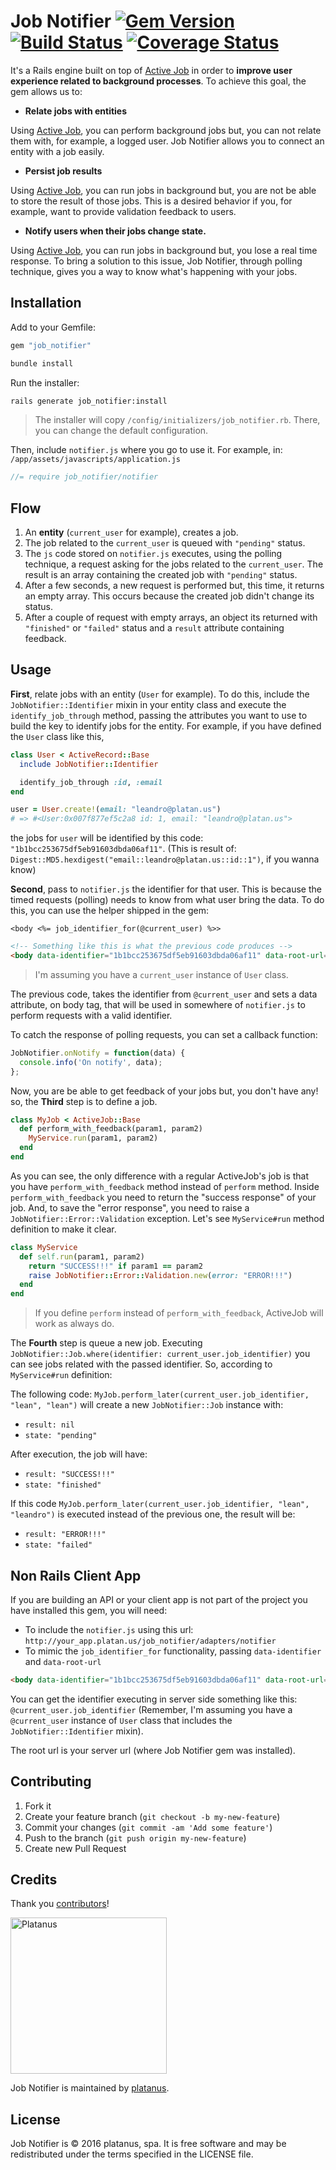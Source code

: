 # Job Notifier [![Gem Version](https://badge.fury.io/rb/job_notifier.svg)](https://badge.fury.io/rb/job_notifier) [![Build Status](https://travis-ci.org/platanus/paperclip_attributes.svg?branch=master)](https://travis-ci.org/platanus/paperclip_attributes) [![Coverage Status](https://coveralls.io/repos/github/platanus/job_notifier/badge.svg)](https://coveralls.io/github/platanus/job_notifier)

It's a Rails engine built on top of [Active Job](https://github.com/rails/activejob) in order to **improve user experience related to background processes**. To achieve this goal, the gem allows us to:

- **Relate jobs with entities**

 Using [Active Job](https://github.com/rails/activejob), you can perform background jobs but, you can not relate them with, for example, a logged user. Job Notifier allows you to connect an entity with a job easily.

- **Persist job results**

 Using [Active Job](https://github.com/rails/activejob), you can run jobs in background but, you are not be able to store the result of those jobs. This is a desired behavior if you, for example, want to provide validation feedback to users.

- **Notify users when their jobs change state.**

 Using [Active Job](https://github.com/rails/activejob), you can run jobs in background but, you lose a real time response. To bring a solution to this issue, Job Notifier, through polling technique, gives you a way to know what's happening with your jobs.

## Installation

Add to your Gemfile:

```ruby
gem "job_notifier"
```

```bash
bundle install
```

Run the installer:

```bash
rails generate job_notifier:install
```

> The installer will copy `/config/initializers/job_notifier.rb`. There, you can change the default configuration.

Then, include `notifier.js` where you go to use it. For example, in: `/app/assets/javascripts/application.js`

```javascript
//= require job_notifier/notifier
```

## Flow

1. An **entity** (`current_user` for example), creates a job.
1. The job related to the `current_user` is queued with `"pending"` status.
1. The `js` code stored on `notifier.js` executes, using the polling technique, a request asking for the jobs related to the `current_user`. The result is an array containing the created job with `"pending"` status.
1. After a few seconds, a new request is performed but, this time, it returns an empty array. This occurs because the created job didn't change its status.
1. After a couple of request with empty arrays, an object its returned with `"finished"` or `"failed"` status and a `result` attribute containing feedback.

## Usage

**First**, relate jobs with an entity (`User` for example). To do this, include the `JobNotifier::Identifier` mixin
in your entity class and execute the `identify_job_through` method, passing the attributes you want to use to build the key to identify jobs for the entity. For example, if you have defined the `User` class like this,

```ruby
class User < ActiveRecord::Base
  include JobNotifier::Identifier

  identify_job_through :id, :email
end

user = User.create!(email: "leandro@platan.us")
# => #<User:0x007f877ef5c2a8 id: 1, email: "leandro@platan.us">
```

the jobs for `user` will be identified by this code: `"1b1bcc253675df5eb91603dbda06af11"`. (This is result of: `Digest::MD5.hexdigest("email::leandro@platan.us::id::1")`, if you wanna know)

**Second**, pass to `notifier.js` the identifier for that user. This is because the timed requests (polling) needs to know from what user bring the data. To do this, you can use the helper shipped in the gem:

```
<body <%= job_identifier_for(@current_user) %>>
```

```html
<!-- Something like this is what the previous code produces -->
<body data-identifier="1b1bcc253675df5eb91603dbda06af11" data-root-url="/">
```

> I'm assuming you have a `current_user` instance of `User` class.

The previous code, takes the identifier from `@current_user` and sets a data attribute, on body tag, that will be used in somewhere of `notifier.js` to perform requests with a valid identifier.

To catch the response of polling requests, you can set a callback function:

```javascript
JobNotifier.onNotify = function(data) {
  console.info('On notify', data);
};

```

Now, you are be able to get feedback of your jobs but, you don't have any! so, the **Third** step is to define a job.

```ruby
class MyJob < ActiveJob::Base
  def perform_with_feedback(param1, param2)
    MyService.run(param1, param2)
  end
end
```

As you can see, the only difference with a regular ActiveJob's job is that you have `perform_with_feedback` method instead of `perform` method. Inside `perform_with_feedback` you need to return the "success response" of your job. And, to save the "error response", you need to raise a `JobNotifier::Error::Validation` exception. Let's see `MyService#run` method definition to make it clear.

```ruby
class MyService
  def self.run(param1, param2)
    return "SUCCESS!!!" if param1 == param2
    raise JobNotifier::Error::Validation.new(error: "ERROR!!!")
  end
end
```

> If you define `perform` instead of `perform_with_feedback`, ActiveJob will work as always do.

The **Fourth** step is queue a new job. Executing `JobNotifier::Job.where(identifier: current_user.job_identifier)` you can see jobs related with the passed identifier. So, according to `MyService#run` definition:

The following code: `MyJob.perform_later(current_user.job_identifier, "lean", "lean")` will create a new `JobNotifier::Job` instance with:

- `result: nil`
- `state: "pending"`

After execution, the job will have:

- `result: "SUCCESS!!!"`
- `state: "finished"`

If this code `MyJob.perform_later(current_user.job_identifier, "lean", "leandro")` is executed instead of the previous one, the result will be:

- `result: "ERROR!!!"`
- `state: "failed"`

## Non Rails Client App

If you are building an API or your client app is not part of the project you have installed this gem, you will need:

- To include the `notifier.js` using this url: `http://your_app.platan.us/job_notifier/adapters/notifier`
- To mimic the `job_identifier_for` functionality, passing `data-identifier` and `data-root-url`

 ```html
 <body data-identifier="1b1bcc253675df5eb91603dbda06af11" data-root-url="http://your_app.platan.us/">
 ```

 You can get the identifier executing in server side something like this: `@current_user.job_identifier` (Remember, I'm assuming you have a `@current_user` instance of `User` class that includes the `JobNotifier::Identifier` mixin).

 The root url is your server url (where Job Notifier gem was installed).

## Contributing

1. Fork it
2. Create your feature branch (`git checkout -b my-new-feature`)
3. Commit your changes (`git commit -am 'Add some feature'`)
4. Push to the branch (`git push origin my-new-feature`)
5. Create new Pull Request

## Credits

Thank you [contributors](https://github.com/platanus/job_notifier/graphs/contributors)!

<img src="http://platan.us/gravatar_with_text.png" alt="Platanus" width="250"/>

Job Notifier is maintained by [platanus](http://platan.us).

## License

Job Notifier is © 2016 platanus, spa. It is free software and may be redistributed under the terms specified in the LICENSE file.
